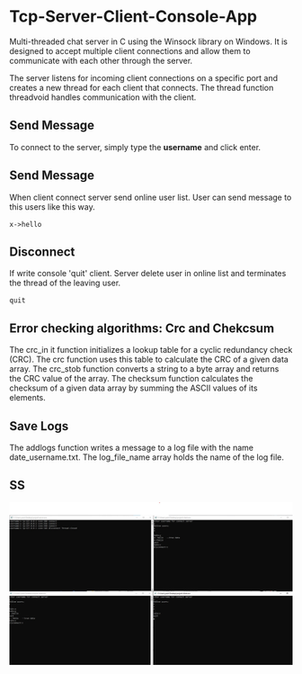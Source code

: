 # Tcp-Server-Client-Console-App
Multi-threaded chat server in C using the Winsock library on Windows. It is designed to accept multiple client connections and allow them to communicate with each other through the server.

The server listens for incoming client connections on a specific port and creates a new thread for each client that connects. The thread function threadvoid handles communication with the client.

## Send Message
To connect to the server, simply type the **username** and click enter.

## Send Message
When client connect server send online user list. User can send message to this users like this way.
```
x->hello
```
## Disconnect
If write console 'quit' client. Server delete user in online list and terminates the thread of the leaving user.
```
quit
```

## Error checking algorithms: Crc and Chekcsum

The crc_in it function initializes a lookup table for a cyclic redundancy check (CRC). The crc function uses this table to calculate the CRC of a given data array. The crc_stob function converts a string to a byte array and returns the CRC value of the array. The checksum function calculates the checksum of a given data array by summing the ASCII values of its elements.

## Save Logs
The addlogs function writes a message to a log file with the name date_username.txt. The log_file_name array holds the name of the log file.

## SS
![](https://raw.githubusercontent.com/sezer57/Tcp-Server-Client-Console-App/main/screenshot/client-server.jpg)
